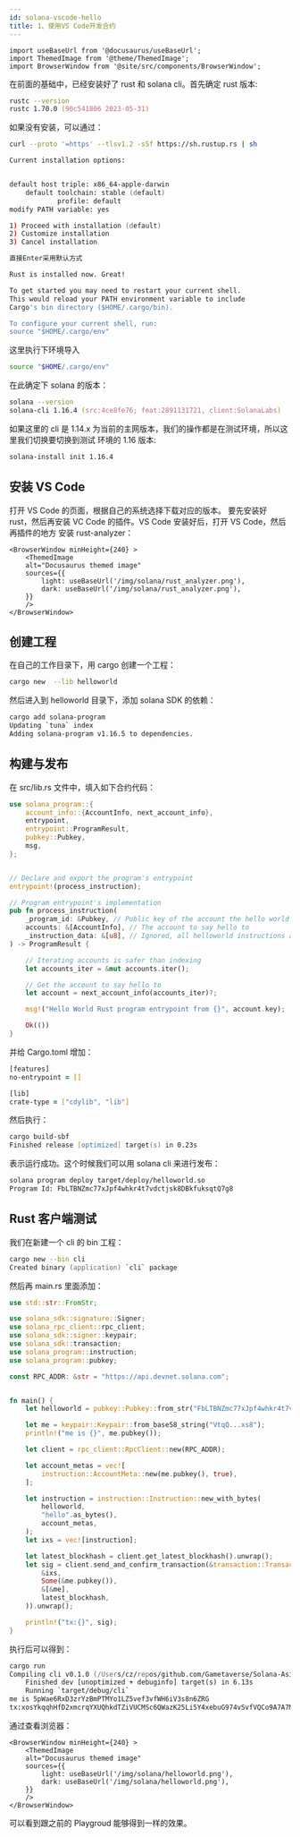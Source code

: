 ```yaml
---
id: solana-vscode-hello
title: 1、使用VS Code开发合约
---
```


```mdx-code-block
import useBaseUrl from '@docusaurus/useBaseUrl';
import ThemedImage from '@theme/ThemedImage';
import BrowserWindow from '@site/src/components/BrowserWindow';
```

在前面的基础中，已经安装好了 rust 和 solana cli。首先确定 rust 版本:

```zsh
rustc --version
rustc 1.70.0 (90c541806 2023-05-31)
```

如果没有安装，可以通过：

```zsh
curl --proto '=https' --tlsv1.2 -sSf https://sh.rustup.rs | sh

Current installation options:


default host triple: x86_64-apple-darwin
    default toolchain: stable (default)
            profile: default
modify PATH variable: yes

1) Proceed with installation (default)
2) Customize installation
3) Cancel installation

直接Enter采用默认方式

Rust is installed now. Great!

To get started you may need to restart your current shell.
This would reload your PATH environment variable to include
Cargo's bin directory ($HOME/.cargo/bin).

To configure your current shell, run:
source "$HOME/.cargo/env"
```

这里执行下环境导入

```zsh
source "$HOME/.cargo/env"
```

在此确定下 solana 的版本：

```zsh
solana --version
solana-cli 1.16.4 (src:4ce8fe76; feat:2891131721, client:SolanaLabs)
```

如果这里的 cli 是 1.14.x 为当前的主网版本，我们的操作都是在测试环境，所以这里我们切换要切换到测试 环境的 1.16 版本:

```zsh
solana-install init 1.16.4
```

## 安装 VS Code

打开 VS Code 的页面，根据自己的系统选择下载对应的版本。 要先安装好 rust，然后再安装 VC Code 的插件。VS Code 安装好后，打开 VS Code，然后再插件的地方 安装 rust-analyzer：

```mdx-code-block
<BrowserWindow minHeight={240} >
    <ThemedImage
    alt="Docusaurus themed image"
    sources={{
        light: useBaseUrl('/img/solana/rust_analyzer.png'),
        dark: useBaseUrl('/img/solana/rust_analyzer.png'),
    }}
    />
</BrowserWindow>
```

## 创建工程

在自己的工作目录下，用 cargo 创建一个工程：

```zsh
cargo new  --lib helloworld
```

然后进入到 helloworld 目录下，添加 solana SDK 的依赖：

```zsh
cargo add solana-program
Updating `tuna` index
Adding solana-program v1.16.5 to dependencies.
```

## 构建与发布

在 src/lib.rs 文件中，填入如下合约代码：

```rust
use solana_program::{
    account_info::{AccountInfo, next_account_info},
    entrypoint,
    entrypoint::ProgramResult,
    pubkey::Pubkey,
    msg,
};


// Declare and export the program's entrypoint
entrypoint!(process_instruction);

// Program entrypoint's implementation
pub fn process_instruction(
    _program_id: &Pubkey, // Public key of the account the hello world program was loaded into
    accounts: &[AccountInfo], // The account to say hello to
    _instruction_data: &[u8], // Ignored, all helloworld instructions are hellos
) -> ProgramResult {

    // Iterating accounts is safer than indexing
    let accounts_iter = &mut accounts.iter();

    // Get the account to say hello to
    let account = next_account_info(accounts_iter)?;

    msg!("Hello World Rust program entrypoint from {}", account.key);

    Ok(())
}
```

并给 Cargo.toml 增加：

```zsh
[features]
no-entrypoint = []

[lib]
crate-type = ["cdylib", "lib"]
```

然后执行：

```zsh
cargo build-sbf
Finished release [optimized] target(s) in 0.23s
```

表示运行成功。这个时候我们可以用 solana cli 来进行发布：

```zsh
solana program deploy target/deploy/helloworld.so
Program Id: FbLTBNZmc77xJpf4whkr4t7vdctjsk8DBkfuksqtQ7g8
```

## Rust 客户端测试

我们在新建一个 cli 的 bin 工程：

```zsh
cargo new --bin cli
Created binary (application) `cli` package
```

然后再 main.rs 里面添加：

```rs
use std::str::FromStr;

use solana_sdk::signature::Signer;
use solana_rpc_client::rpc_client;
use solana_sdk::signer::keypair;
use solana_sdk::transaction;
use solana_program::instruction;
use solana_program::pubkey;

const RPC_ADDR: &str = "https://api.devnet.solana.com";


fn main() {
    let helloworld = pubkey::Pubkey::from_str("FbLTBNZmc77xJpf4whkr4t7vdctjsk8DBkfuksqtQ7g8").unwrap();

    let me = keypair::Keypair::from_base58_string("VtqQ...xs8");
    println!("me is {}", me.pubkey());

    let client = rpc_client::RpcClient::new(RPC_ADDR);

    let account_metas = vec![
        instruction::AccountMeta::new(me.pubkey(), true),
    ];

    let instruction = instruction::Instruction::new_with_bytes(
        helloworld,
        "hello".as_bytes(),
        account_metas,
    );
    let ixs = vec![instruction];

    let latest_blockhash = client.get_latest_blockhash().unwrap();
    let sig = client.send_and_confirm_transaction(&transaction::Transaction::new_signed_with_payer(
        &ixs,
        Some(&me.pubkey()),
        &[&me],
        latest_blockhash,
    )).unwrap();

    println!("tx:{}", sig);
}
```

执行后可以得到：

```zsh
cargo run
Compiling cli v0.1.0 (/Users/cz/repos/github.com/Gametaverse/Solana-Asia-Summer-2023/s101/Solana-Program-Part2/demo/helloworld/cli)
    Finished dev [unoptimized + debuginfo] target(s) in 6.13s
    Running `target/debug/cli`
me is 5pWae6RxD3zrYzBmPTMYo1LZ5vef3vfWH6iV3s8n6ZRG
tx:xosYkqqhHfD2xmcrqYXUQhkdTZiVUCMSc6QWazK25Li5Y4xebuG974vSvfVQCo9A7A7MZ6KQoNaKuTEb8YxXhYY
```

通过查看浏览器：

```mdx-code-block
<BrowserWindow minHeight={240} >
    <ThemedImage
    alt="Docusaurus themed image"
    sources={{
        light: useBaseUrl('/img/solana/helloworld.png'),
        dark: useBaseUrl('/img/solana/helloworld.png'),
    }}
    />
</BrowserWindow>
```

可以看到跟之前的 Playgroud 能够得到一样的效果。
